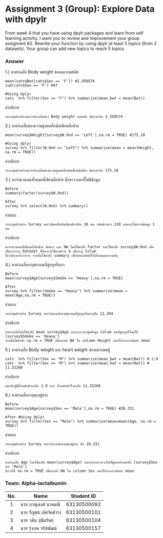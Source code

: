 # Assignment 3 (Group): Explore Data with dpylr
From week 4 that you have using dpylr packages and learn from self learning activity. I want you to review and improvement your group assigment #2. Rewrite your function by using dpylr at least 5 topics (from 2 datasets). Your group can add new topics to reach 5 topics.

### Answer


1.) หาค่าเฉลี่ย Body weight ของแมวเพศเมีย 
```{R}
mean(cats$Bwt[cats$Sex == 'F']) #2.359574
sum(cats$Sex == 'F') #47

#Using dplyr
cats  %>% filter(Sex == "F") %>% summarize(mean_bwt = mean(Bwt))
```
คำอธิบาย
```{R}
จากกลุ่มตัวอย่างพบว่าค่าเฉลี่ยของ Body weight เพศเมีย มีค่าเท่ากับ 2.359574 
```

2.) หาค่าเฉลี่ยของความสูงคนที่ถนัดเขียนมือซ้าย
```{R}
mean(survey$Height[survey$W.Hnd == 'Left'],na.rm = TRUE) #175.18

#Using dplyr
survey %>% filter(W.Hnd == "Left") %>% summarize(mean = mean(Height, na.rm = TRUE))

```
คำอธิบาย
```{R}
จากกลุ่มตัวอย่างพบว่าค่าเฉลี่ยของความสูงคนที่ถนัดเขียนมือซ้าย มีค่าเท่ากับ 175.18
```
3.) หาจำนวนคนทั้งหมดที่เขียนมือซ้าย มือขวา และที่ไม่มีข้อมูล
```{R}
Before
summary(factor(survey$W.Hnd))
```
```{R}
After
survey %>% select(W.Hnd) %>% summary()
```
คำตอบ
```{R}
จากกลุ่มตัวอย่าง Survey พบว่ามีคนที่ถนัดเขียนข้างซ้าย 18 คน ถนัดข้างขวา 218 คนและไม่ทราบข้อมูล 1 คน
```
คำอธิบาย
```{R}
หาจำนวนคนที่เขียนทั้งมือซ้าย มือขวา และ NA โดยใช้คำสั่ง Factor และใช้คำสั่ง survey$W.Hnd เพื่อเป็นการระบุ DataSet ที่ต้องการใช้ตามด้วย $ เพื่อระบุ Colum 
ที่เราต้องการเจาะจง จากนั้นใช้คำสั่ง summary เพื่อนำผลลัพธ์ที่ได้ทั้งหมดมารวมกัน
```
4.) หาค่าเฉลี่ยอายุของคนที่สูบบุหรี่มาก
```{R}
Before
mean(survey$Age[survey$Smoke == 'Heavy'],na.rm = TRUE)
```
```{R}
After
survey %>% filter(Smoke == "Heavy") %>% summarise(mean = mean(Age,na.rm = TRUE))
```
คำตอบ
```{R}
จากกลุ่มตัวอย่าง Survey พบว่าค่าเฉลี่ยอายุของคนที่สูบบุหรี่มากๆคือ 21.394 
```
คำอธิบาย
```{R}
หาค่าเฉลี่ยโดยใช้คำสั่ง mean survey$Age และเจาะจงกลุ่มข้อมูล Colum คนที่สูบบุหรี่โดยใช้ [survey$Smoke == 'Heavy']
จากนั้นใช้คำสั่ง na.rm = TRUE เพื่อเอาค่า NA ใน column Height ออกไปจากการคิดค่า mean
```
5.) หาค่าเฉลี่ย Body weight และ heart weight ของแมวเพศผู้
```{R}
cats  %>% filter(Sex == "M") %>% summarize(mean_bwt = mean(Bwt)) # 2.9
cats  %>% filter(Sex == "M") %>% summarize(mean_hwt = mean(Hwt)) # 11.32268
```
คำอธิบาย
```{R}
แมวตัวผู้มีน้ำหนักตัวเฉลี่ย 2.9 และ น้ำหนักหัวใจเฉลี่ย 11.32268
```
6.) หาค่าเฉลี่ยอายุของผู้ชาย
```{R}
Before
mean(survey$Age[survey$Sex == 'Male'],na.rm = TRUE) #20.331
```
```{R}
After #Using dplyr
survey %>% filter(Sex == "Male") %>% summarize(mean=mean(Age, na.rm = TRUE))
```
คำตอบ
```{R}
จากกลุ่มตัวอย่าง Survey พบว่าค่าเฉลี่ยอายุของผู้ชาย คือ 20.331
```
คำอธิบาย
```{R}
หาค่าเฉลี่ย Age โดยใช้คำสั่ง mean(survey$Age) และทำการเจาะจงไปที่ผู้ชายด้วยคำสั่ง [survey$Sex == 'Male']
มีการใช้ na.rm = TRUE เพื่อเอาค่า NA ใน column Sex ออกไปจากการคิดค่า mean
```
### Team: Alpha-lactalbumin
| No. | Name              | Student ID   |
|:---:|-------------------|--------------|
|  1  | นาย ภาณุพงศ์ นาคมณี    | 63130500092  |
|  2  | นาย รัญชน์ เลิศจิตธำรง    | 63130500101  |
|  3  | นาย วศิน สุขีทรัพย์   | 63130500104 |
|  4  | นาย รุ่งภพ จรัสพัฒน์     | 63130500157 |


